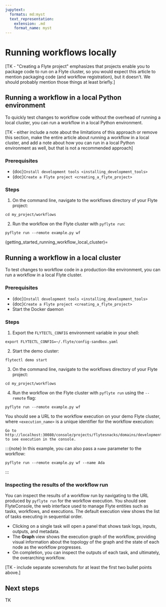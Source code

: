 ```yaml
---
jupytext:
  formats: md:myst
  text_representation:
    extension: .md
    format_name: myst
---
```


# Running workflows locally

[TK - "Creating a Flyte project" emphasizes that projects enable you to package code to run on a Flyte cluster, so you would expect this article to mention packaging code (and workflow registration), but it doesn't. We should probably mention those things at least briefly.]

## Running a workflow in a local Python environment

To quickly test changes to workflow code without the overhead of running a local cluster, you can run a workflow in a local Python environment.

[TK - either include a note about the limitations of this approach or remove this section, make the entire article about running a workflow in a local cluster, and add a note about how you can run in a local Python environment as well, but that is not a recommended approach]

### Prerequisites

* {doc}`Install development tools <installing_development_tools>`
* {doc}`Create a Flyte project <creating_a_flyte_project>`

### Steps

1. On the command line, navigate to the workflows directory of your Flyte project:
```{prompt} bash $
cd my_project/workflows
```
2. Run the workflow on the Flyte cluster with `pyflyte run`:
```{prompt} bash $
pyflyte run --remote example.py wf
```

(getting_started_running_workflow_local_cluster)=

## Running a workflow in a local cluster

To test changes to workflow code in a production-like environment, you can run a workflow in a local Flyte cluster.

### Prerequisites

* {doc}`Install development tools <installing_development_tools>`
* {doc}`Create a Flyte project <creating_a_flyte_project>`
* Start the Docker daemon

### Steps

1. Export the `FLYTECTL_CONFIG` environment variable in your shell:

```{prompt} bash $
export FLYTECTL_CONFIG=~/.flyte/config-sandbox.yaml
```
2. Start the demo cluster:

```{prompt} bash $
flytectl demo start
```
3. On the command line, navigate to the workflows directory of your Flyte project:
```{prompt} bash $
cd my_project/workflows
```
4. Run the workflow on the Flyte cluster with `pyflyte run` using the `--remote` flag:
```{prompt} bash $
pyflyte run --remote example.py wf
```

You should see a URL to the workflow execution on your demo Flyte cluster, where `<execution_name>` is a unique identifier for the workflow execution:

```{prompt} bash $
Go to http://localhost:30080/console/projects/flytesnacks/domains/development/executions/<execution_name> to see execution in the console.
```

:::{note}
In this example, you can also pass a `name` parameter to the workflow:

```{prompt} bash $
pyflyte run --remote example.py wf --name Ada
```
:::

### Inspecting the results of the workflow run

You can inspect the results of a workflow run by navigating to the URL produced by `pyflyte run` for the workflow execution. You should see FlyteConsole, the web interface used to manage Flyte entities such as tasks, workflows, and executions. The default execution view shows the list of tasks executing in sequential order.

* Clicking on a single task will open a panel that shows task logs, inputs, outputs, and metadata.
* The **Graph** view shows the execution graph of the workflow, providing visual information about the topology of the graph and the state of each node as the workflow progresses.
* On completion, you can inspect the outputs of each task, and ultimately, the overarching workflow.

[TK - include separate screenshots for at least the first two bullet points above.]

## Next steps

TK
